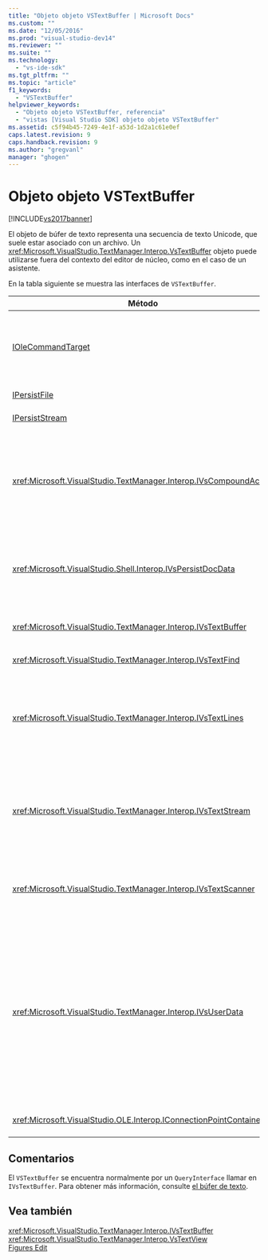 ```yaml
---
title: "Objeto objeto VSTextBuffer | Microsoft Docs"
ms.custom: ""
ms.date: "12/05/2016"
ms.prod: "visual-studio-dev14"
ms.reviewer: ""
ms.suite: ""
ms.technology: 
  - "vs-ide-sdk"
ms.tgt_pltfrm: ""
ms.topic: "article"
f1_keywords: 
  - "VSTextBuffer"
helpviewer_keywords: 
  - "Objeto objeto VSTextBuffer, referencia"
  - "vistas [Visual Studio SDK] objeto objeto VSTextBuffer"
ms.assetid: c5f94b45-7249-4e1f-a53d-1d2a1c61e0ef
caps.latest.revision: 9
caps.handback.revision: 9
ms.author: "gregvanl"
manager: "ghogen"
---
```

# Objeto objeto VSTextBuffer
[!INCLUDE[vs2017banner](../code-quality/includes/vs2017banner.md)]

El objeto de búfer de texto representa una secuencia de texto Unicode, que suele estar asociado con un archivo. Un <xref:Microsoft.VisualStudio.TextManager.Interop.VsTextBuffer> objeto puede utilizarse fuera del contexto del editor de núcleo, como en el caso de un asistente.  
  
 En la tabla siguiente se muestra las interfaces de `VSTextBuffer`.  
  
|Método|Descripción|  
|------------|-----------------|  
|[IOleCommandTarget](http://msdn.microsoft.com/library/windows/desktop/ms683797)|Interfaz estándar de OLE. Se utiliza principalmente para el control en el búfer de deshacer o rehacer.|  
|[IPersistFile](http://msdn.microsoft.com/library/windows/desktop/ms687223)|Interfaz estándar de OLE.|  
|[IPersistStream](http://msdn.microsoft.com/library/windows/desktop/ms690091)|Interfaz estándar de OLE.|  
|<xref:Microsoft.VisualStudio.TextManager.Interop.IVsCompoundAction>|Permite la creación de acciones de compuestos \(es decir, las acciones que se agrupan en una unidad de deshacer y rehacer único\).|  
|<xref:Microsoft.VisualStudio.Shell.Interop.IVsPersistDocData>|Habilita la persistencia de datos administrados por el búfer de texto del documento.|  
|<xref:Microsoft.VisualStudio.TextManager.Interop.IVsTextBuffer>|Proporciona servicios básicos; utilizado por muchos clientes.|  
|<xref:Microsoft.VisualStudio.TextManager.Interop.IVsTextFind>|Se utiliza para buscar un búfer.|  
|<xref:Microsoft.VisualStudio.TextManager.Interop.IVsTextLines>|Proporciona lectura y escritura capacidades mediante coordenadas bidimensionales. Se hereda de `IVsTextBuffer`.|  
|<xref:Microsoft.VisualStudio.TextManager.Interop.IVsTextStream>|Proporciona lectura y escritura capacidades mediante coordenadas unidimensionales. Se hereda de `IVsTextBuffer`.|  
|<xref:Microsoft.VisualStudio.TextManager.Interop.IVsTextScanner>|Proporciona un rápido, acceso secuencial orientado a secuencias a texto en el búfer.|  
|<xref:Microsoft.VisualStudio.TextManager.Interop.IVsUserData>|Proporciona acceso a una colección genérica de propiedades. La propiedad más importante es el nombre o el moniker del búfer. Puede almacenar sus propios datos aleatorios en el búfer con esta interfaz mediante la creación de un GUID y utilizar como clave.|  
|<xref:Microsoft.VisualStudio.OLE.Interop.IConnectionPointContainer>|Admite puntos de conexión de eventos.|  
  
## Comentarios  
 El `VSTextBuffer` se encuentra normalmente por un `QueryInterface` llamar en `IVsTextBuffer`. Para obtener más información, consulte [el búfer de texto](../extensibility/accessing-the-text-buffer-by-using-the-legacy-api.md).  
  
## Vea también  
 <xref:Microsoft.VisualStudio.TextManager.Interop.IVsTextBuffer>   
 <xref:Microsoft.VisualStudio.TextManager.Interop.VsTextView>   
 [Figures Edit](http://msdn.microsoft.com/es-es/f08872bd-fd9c-4e36-8cf2-a2a2622ef986)